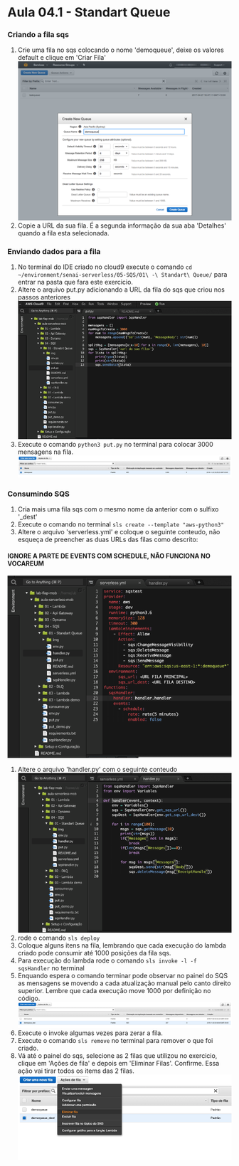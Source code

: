 # Aula 04.1 - Standart Queue

### Criando a fila sqs
1. Crie uma fila no sqs colocando o nome 'demoqueue', deixe os valores default e clique em 'Criar Fila'
![img/sqs01.png](img/sqs01.png)
2. Copie a URL da sua fila. É a segunda informação da sua aba 'Detalhes' quando a fila esta selecionada.
### Enviando dados para a fila
1. No terminal do IDE criado no cloud9 execute o comando `cd ~/environment/senai-serverless/05-SQS/01\ -\ Standart\ Queue/` para entrar na pasta que fara este exercicio.
2. Altere o arquivo put.py adicionando a URL da fila do sqs que criou nos passos anteriores
![img/sendtoqueue01.png](img/sendtoqueue01.png)
3. Execute o comando `python3 put.py` no terminal para colocar 3000 mensagens na fila.
![alt](img/sendtoqueue02.png)

### Consumindo SQS 

1. Cria mais uma fila sqs com o mesmo nome da anterior com o sulfixo '_dest'
2. Execute o comando no terminal `sls create --template "aws-python3"`
3. Altere o arquivo 'serverless.yml' e coloque o seguinte conteudo, não esqueça de preencher as duas URLs das filas como descrito:
#### IGNORE A PARTE DE EVENTS COM SCHEDULE, NÃO FUNCIONA NO VOCAREUM
![img/lambda-01.png](img/lambda-01.png)

1. Altere o arquivo 'handler.py' com o seguinte conteudo
![img/lambda-02.png](img/lambda-02.png)
7. rode o comando `sls deploy`
8. Coloque alguns itens na fila, lembrando que cada execução do lambda criado pode consumir até 1000 posições da fila sqs.
9. Para execução do lambda rode o comando `sls invoke -l -f sqsHandler` no terminal
10. Enquando espera o comando terminar pode observar no painel do SQS as mensagens se movendo a cada atualização manual pelo canto direito superior. Lembre que cada execução move 1000 por definição no código.
    ![alt](img/lambda-02-1.png)
12. Execute o invoke algumas vezes para zerar a fila.
12. Execute o comando `sls remove` no terminal para remover o que foi criado.
13. Vá até o painel do sqs, selecione as 2 filas que utilizou no exercicio, clique em 'Ações de fila' e depois em 'Eliminar Filas'. Confirme. Essa ação vai tirar todos os items das 2 filas.
![img/lambda-05.png](img/lambda-05.png)




